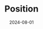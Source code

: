 ---
title : Position
date : 2024-08-01

type : landing

sections:
  - block: position
    content:
        title: Position
        text: |-
            <br> <span>연구실 위치</span></br>
        coordinates:
            latitude: '35.84601324617979'
            longitude: '127.13444961966684'
        directions: 
        autolink: true
        desing:
            columns: '3'
---